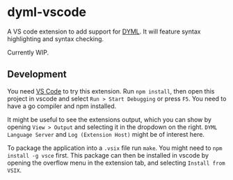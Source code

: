 # dyml-vscode

A VS code extension to add support for [DYML](https://github.com/golangee/dyml). It will feature syntax highlighting and syntax checking.

Currently WIP.

## Development
You need [VS Code](https://code.visualstudio.com/) to try this extension. Run `npm install`, then open this project in vscode and select `Run > Start Debugging` or press `F5`. You need to have a go compiler and npm installed.

It might be useful to see the extensions output, which you can show by opening `View > Output` and selecting it in the dropdown on the right. `DYML Language Server` and `Log (Extension Host)` might be of interest here.

To package the application into a `.vsix` file run `make`. You might need to `npm install -g vsce` first. This package can then be installed in vscode by opening the overflow menu in the extension tab, and selecting `Install from VSIX`.
